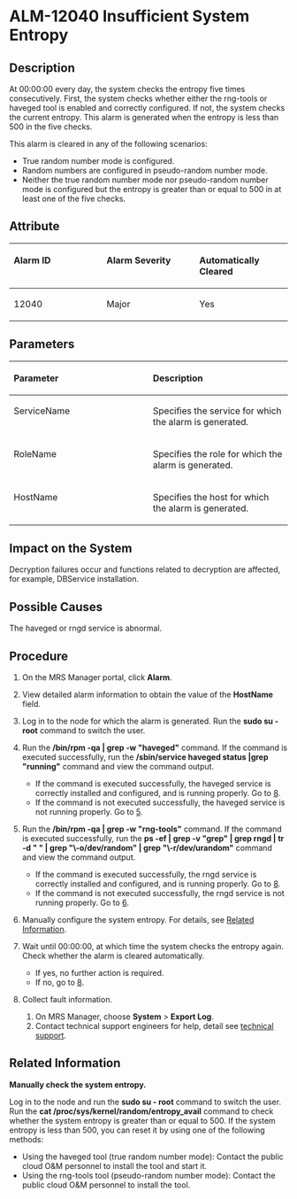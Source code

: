 # ALM-12040 Insufficient System Entropy<a name="EN-US_TOPIC_0125375635"></a>

## Description<a name="s9d91acf5fd5e45afbd5f9cabda28df8a"></a>

At 00:00:00 every day, the system checks the entropy five times consecutively. First, the system checks whether either the rng-tools or haveged tool is enabled and correctly configured. If not, the system checks the current entropy. This alarm is generated when the entropy is less than 500 in the five checks.

This alarm is cleared in any of the following scenarios:

-   True random number mode is configured.
-   Random numbers are configured in pseudo-random number mode.
-   Neither the true random number mode nor pseudo-random number mode is configured but the entropy is greater than or equal to 500 in at least one of the five checks.

## Attribute<a name="s6d656ffea9ec4829ae0a18559cd0abf9"></a>

<a name="t6de205db7eeb4c7baeed9f4636872e2a"></a>
<table><thead align="left"><tr id="r636b3a0b4b1a48beb6d98c73e89d15d7"><th class="cellrowborder" valign="top" width="33.33333333333333%" id="mcps1.1.4.1.1"><p id="afa4ff73e34bb4c1bbb6e82f35dffd87b"><a name="afa4ff73e34bb4c1bbb6e82f35dffd87b"></a><a name="afa4ff73e34bb4c1bbb6e82f35dffd87b"></a><strong id="ab9ee382ceccf45a4ac9b90222435509a"><a name="ab9ee382ceccf45a4ac9b90222435509a"></a><a name="ab9ee382ceccf45a4ac9b90222435509a"></a>Alarm ID</strong></p>
</th>
<th class="cellrowborder" valign="top" width="33.33333333333333%" id="mcps1.1.4.1.2"><p id="en-us_topic_0035546890_p861763175025"><a name="en-us_topic_0035546890_p861763175025"></a><a name="en-us_topic_0035546890_p861763175025"></a><strong id="a6da88379403f475eb11ba416e18fc6f7"><a name="a6da88379403f475eb11ba416e18fc6f7"></a><a name="a6da88379403f475eb11ba416e18fc6f7"></a>Alarm Severity</strong></p>
</th>
<th class="cellrowborder" valign="top" width="33.33333333333333%" id="mcps1.1.4.1.3"><p id="aa28cc3e849204b428ac7431cd3743782"><a name="aa28cc3e849204b428ac7431cd3743782"></a><a name="aa28cc3e849204b428ac7431cd3743782"></a><strong id="a69f6410310544c27ad5e56245c4a5bc5"><a name="a69f6410310544c27ad5e56245c4a5bc5"></a><a name="a69f6410310544c27ad5e56245c4a5bc5"></a>Automatically Cleared</strong></p>
</th>
</tr>
</thead>
<tbody><tr id="ra80111301f714cc8b77be4be2b48272c"><td class="cellrowborder" valign="top" width="33.33333333333333%" headers="mcps1.1.4.1.1 "><p id="a5d6049944f62499fbd94223bb35e304d"><a name="a5d6049944f62499fbd94223bb35e304d"></a><a name="a5d6049944f62499fbd94223bb35e304d"></a>12040</p>
</td>
<td class="cellrowborder" valign="top" width="33.33333333333333%" headers="mcps1.1.4.1.2 "><p id="a0d423d0cbcf34fa3a35968e91cce37ec"><a name="a0d423d0cbcf34fa3a35968e91cce37ec"></a><a name="a0d423d0cbcf34fa3a35968e91cce37ec"></a>Major</p>
</td>
<td class="cellrowborder" valign="top" width="33.33333333333333%" headers="mcps1.1.4.1.3 "><p id="a7f9329cac587471bb217cd5ef3870e78"><a name="a7f9329cac587471bb217cd5ef3870e78"></a><a name="a7f9329cac587471bb217cd5ef3870e78"></a>Yes</p>
</td>
</tr>
</tbody>
</table>

## Parameters<a name="s9272876bdf14493089887ef787a4bf03"></a>

<a name="t51ebe063dbe24af781c90bab41abc9a4"></a>
<table><thead align="left"><tr id="r3d6d8c30923941258ab45e7d9e92638d"><th class="cellrowborder" valign="top" width="50%" id="mcps1.1.3.1.1"><p id="en-us_topic_0035546890_p572496175025"><a name="en-us_topic_0035546890_p572496175025"></a><a name="en-us_topic_0035546890_p572496175025"></a><strong id="a56317ab302344aec81f3af52aba80d26"><a name="a56317ab302344aec81f3af52aba80d26"></a><a name="a56317ab302344aec81f3af52aba80d26"></a>Parameter</strong></p>
</th>
<th class="cellrowborder" valign="top" width="50%" id="mcps1.1.3.1.2"><p id="a28856617ff354fecae2b6ddad5e85dd8"><a name="a28856617ff354fecae2b6ddad5e85dd8"></a><a name="a28856617ff354fecae2b6ddad5e85dd8"></a><strong id="a8c5bc3d07cad494eafcac76d8130ad89"><a name="a8c5bc3d07cad494eafcac76d8130ad89"></a><a name="a8c5bc3d07cad494eafcac76d8130ad89"></a>Description</strong></p>
</th>
</tr>
</thead>
<tbody><tr id="r90d21517768c4b5595b4356b62305ce7"><td class="cellrowborder" valign="top" width="50%" headers="mcps1.1.3.1.1 "><p id="ab2aefa8682c74a9dbe445731ad1394e8"><a name="ab2aefa8682c74a9dbe445731ad1394e8"></a><a name="ab2aefa8682c74a9dbe445731ad1394e8"></a>ServiceName</p>
</td>
<td class="cellrowborder" valign="top" width="50%" headers="mcps1.1.3.1.2 "><p id="ac3573d8d62aa416a9d78cb82212aaad2"><a name="ac3573d8d62aa416a9d78cb82212aaad2"></a><a name="ac3573d8d62aa416a9d78cb82212aaad2"></a>Specifies the service for which the alarm is generated.</p>
</td>
</tr>
<tr id="r8eac8f94a3e443d9a936031a9910d02a"><td class="cellrowborder" valign="top" width="50%" headers="mcps1.1.3.1.1 "><p id="a68172476b88b445298126194d397f007"><a name="a68172476b88b445298126194d397f007"></a><a name="a68172476b88b445298126194d397f007"></a>RoleName</p>
</td>
<td class="cellrowborder" valign="top" width="50%" headers="mcps1.1.3.1.2 "><p id="a93dc8c6d310c48c59885e8ad7933e440"><a name="a93dc8c6d310c48c59885e8ad7933e440"></a><a name="a93dc8c6d310c48c59885e8ad7933e440"></a>Specifies the role for which the alarm is generated.</p>
</td>
</tr>
<tr id="r799a25632950477cb958bf2df86dd2e7"><td class="cellrowborder" valign="top" width="50%" headers="mcps1.1.3.1.1 "><p id="ad3e6766cff774fe2bf969436f812c9e7"><a name="ad3e6766cff774fe2bf969436f812c9e7"></a><a name="ad3e6766cff774fe2bf969436f812c9e7"></a>HostName</p>
</td>
<td class="cellrowborder" valign="top" width="50%" headers="mcps1.1.3.1.2 "><p id="af84e00c397ed451fa8c0f590f8f2e62f"><a name="af84e00c397ed451fa8c0f590f8f2e62f"></a><a name="af84e00c397ed451fa8c0f590f8f2e62f"></a>Specifies the host for which the alarm is generated.</p>
</td>
</tr>
</tbody>
</table>

## Impact on the System<a name="s18b4004b3d3e4b5b8aad5baae8780776"></a>

Decryption failures occur and functions related to decryption are affected, for example, DBService installation.

## Possible Causes<a name="sa36659ddbaa64bda95d61cd8b34b82d2"></a>

The haveged or rngd service is abnormal.

## Procedure<a name="s0971fd7568104827a1d9ca2ff0383cce"></a>

1.  On the MRS Manager portal, click  **Alarm**.
2.  View detailed alarm information to obtain the value of the  **HostName**  field.
3.  Log in to the node for which the alarm is generated. Run the  **sudo su - root**  command to switch the user.
4.  Run the  **/bin/rpm -qa | grep -w "haveged"**  command. If the command is executed successfully, run the  **/sbin/service haveged status |grep "running"**  command and view the command output.
    -   If the command is executed successfully, the haveged service is correctly installed and configured, and is running properly. Go to  [8](#l28aa9fc1853844259d1e16cd35625c7a).
    -   If the command is not executed successfully, the haveged service is not running properly. Go to  [5](#l58d13ea0fb1d4a9da8fdf921ee2b5123).

5.  <a name="l58d13ea0fb1d4a9da8fdf921ee2b5123"></a>Run the  **/bin/rpm -qa | grep -w "rng-tools"** command. If the command is executed successfully, run the **ps -ef | grep -v "grep" | grep rngd | tr -d " " | grep "\\-o/dev/random" | grep "\\-r/dev/urandom"**  command and view the command output.
    -   If the command is executed successfully, the rngd service is correctly installed and configured, and is running properly. Go to  [8](#l28aa9fc1853844259d1e16cd35625c7a).
    -   If the command is not executed successfully, the rngd service is not running properly. Go to  [6](#la98d753b10874ef49baf006263e56a99).

6.  <a name="la98d753b10874ef49baf006263e56a99"></a>Manually configure the system entropy. For details, see  [Related Information](#s1192d47413f2464fbf8f5330cbd55f85).
7.  Wait until 00:00:00, at which time the system checks the entropy again. Check whether the alarm is cleared automatically.
    -   If yes, no further action is required.
    -   If no, go to  [8](#l28aa9fc1853844259d1e16cd35625c7a).

8.  <a name="l28aa9fc1853844259d1e16cd35625c7a"></a>Collect fault information.
    1.  On MRS Manager, choose  **System**  \>  **Export Log**.
    2.  Contact technical support engineers for help, detail see  [technical support](https://docs.otc.t-systems.com/en-us/public/learnmore.html).


## Related Information<a name="s1192d47413f2464fbf8f5330cbd55f85"></a>

**Manually check the system entropy.**

Log in to the node and run the  **sudo su - root** command to switch the user. Run the **cat /proc/sys/kernel/random/entropy\_avail**  command to check whether the system entropy is greater than or equal to 500. If the system entropy is less than 500, you can reset it by using one of the following methods:

-   Using the haveged tool \(true random number mode\): Contact the public cloud O&M personnel to install the tool and start it.
-   Using the rng-tools tool \(pseudo-random number mode\): Contact the public cloud O&M personnel to install the tool.

